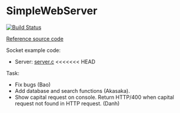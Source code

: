 # SimpleWebServer

[![Build Status](https://travis-ci.org/1412661/SimpleWebServer.svg?branch=master)](https://travis-ci.org/1412661/SimpleWebServer)

[Reference source code](http://blog.abhijeetr.com/2010/04/very-simple-http-server-writen-in-c.html)

Socket example code:
* Server: [server.c](http://www.linuxhowtos.org/data/6/server.c)
<<<<<<< HEAD

Task:
* Fix bugs (Bao)
* Add database and search functions (Akasaka).
* Show capital request on console. Return HTTP/400 when capital request not found in HTTP request. (Danh)

